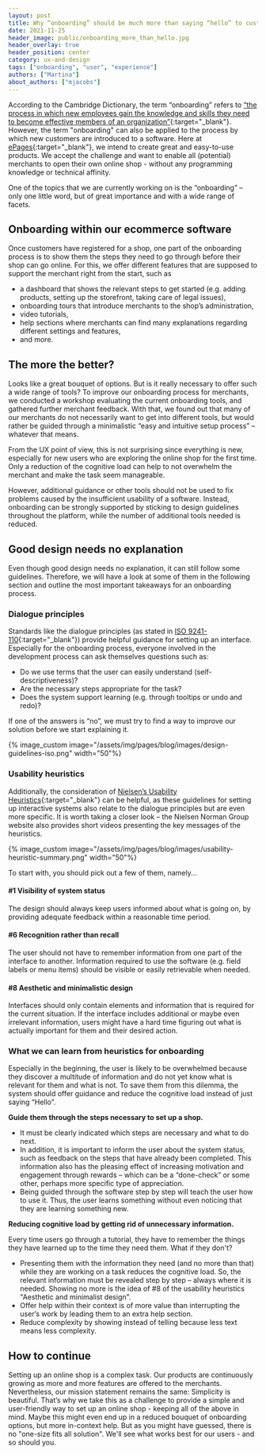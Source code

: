 ```yaml
---
layout: post
title: Why “onboarding” should be much more than saying “hello” to customers
date: 2021-11-25
header_image: public/onboarding_more_than_hello.jpg
header_overlay: true
header_position: center
category: ux-and-design
tags: ["onboarding", "user", "experience"]
authors: ["Martina"]
about_authors: ["mjacobs"]
---
```


According to the Cambridge Dictionary, the term “onboarding” refers to [“the process in which new employees gain the knowledge and skills they need to become effective members of an organization”](https://dictionary.cambridge.org/dictionary/english/onboarding){:target="_blank"}.
However, the term "onboarding" can also be applied to the process by which new customers are introduced to a software.
Here at [ePages](https://epages.com/en/){:target="_blank"}, we intend to create great and easy-to-use products.
We accept the challenge and want to enable all (potential) merchants to open their own online shop - without any programming knowledge or technical affinity.

One of the topics that we are currently working on is the “onboarding” – only one little word, but of great importance and with a wide range of facets.

## Onboarding within our ecommerce software

Once customers have registered for a shop, one part of the onboarding process is to show them the steps they need to go through before their shop can go online.
For this, we offer different features that are supposed to support the merchant right from the start, such as
* a dashboard that shows the relevant steps to get started (e.g. adding products, setting up the storefront, taking care of legal issues),
* onboarding tours that introduce merchants to the shop’s administration,
* video tutorials,
* help sections where merchants can find many explanations regarding different settings and features,
* and more.

## The more the better?

Looks like a great bouquet of options.
But is it really necessary to offer such a wide range of tools?
To improve our onboarding process for merchants, we conducted a workshop evaluating the current onboarding tools, and gathered further merchant feedback.
With that, we found out that many of our merchants do not necessarily want to get into different tools, but would rather be guided through a minimalistic “easy and intuitive setup process” – whatever that means.

From the UX point of view, this is not surprising since everything is new, especially for new users who are exploring the online shop for the first time.
Only a reduction of the cognitive load can help to not overwhelm the merchant and make the task seem manageable.

However, additional guidance or other tools should not be used to fix problems caused by the insufficient usability of a software. 
Instead, onboarding can be strongly supported by sticking to design guidelines throughout the platform, while the number of additional tools needed is reduced.

## Good design needs no explanation

Even though good design needs no explanation, it can still follow some guidelines.
Therefore, we will have a look at some of them in the following section and outline the most important takeaways for an onboarding process.

### Dialogue principles

Standards like the dialogue principles (as stated in [ISO 9241-110](https://www.iso.org/standard/38009.html){:target="_blank"}) provide helpful guidance for setting up an interface.
Especially for the onboarding process, everyone involved in the development process can ask themselves questions such as:

- Do we use terms that the user can easily understand (self-descriptiveness)?
- Are the necessary steps appropriate for the task?
- Does the system support learning (e.g. through tooltips or undo and redo)?

If one of the answers is “no”, we must try to find a way to improve our solution before we start explaining it.


{% image_custom image="/assets/img/pages/blog/images/design-guidelines-iso.png" width="50"%}

### Usability heuristics 

Additionally, the consideration of [Nielsen’s Usability Heuristics](https://www.nngroup.com/articles/ten-usability-heuristics/){:target="_blank"} can be helpful, as these guidelines for setting up interactive systems also relate to the dialogue principles but are even more specific.
It is worth taking a closer look – the Nielsen Norman Group website also provides short videos presenting the key messages of the heuristics.

{% image_custom image="/assets/img/pages/blog/images/usability-heuristic-summary.png" width="50"%}

To start with, you should pick out a few of them, namely...

#### #1 Visibility of system status
The design should always keep users informed about what is going on, by providing adequate feedback within a reasonable time period.

#### #6 Recognition rather than recall
The user should not have to remember information from one part of the interface to another.
Information required to use the software (e.g. field labels or menu items) should be visible or easily retrievable when needed.

#### #8 Aesthetic and minimalistic design
Interfaces should only contain elements and information that is required for the current situation.
If the interface includes additional or maybe even irrelevant information, users might have a hard time figuring out what is actually important for them and their desired action.

### What we can learn from heuristics for onboarding

Especially in the beginning, the user is likely to be overwhelmed because they discover a multitude of information and do not yet know what is relevant for them and what is not. 
To save them from this dilemma, the system should offer guidance and reduce the cognitive load instead of just saying “Hello”.

**Guide them through the steps necessary to set up a shop.** 

* It must be clearly indicated which steps are necessary and what to do next.
* In addition, it is important to inform the user about the system status, such as feedback on the steps that have already been completed.
This information also has the pleasing effect of increasing motivation and engagement through rewards – which can be a “done-check” or some other, perhaps more specific type of appreciation.
* Being guided through the software step by step will teach the user how to use it.
Thus, the user learns something without even noticing that they are learning something new.

**Reducing cognitive load by getting rid of unnecessary information.**

Every time users go through a tutorial, they have to remember the things they have learned up to the time they need them. What if they don't?

* Presenting them with the information they need (and no more than that) while they are working on a task reduces the cognitive load.
So, the relevant information must be revealed step by step – always where it is needed.
Showing no more is the idea of #8 of the usability heuristics "Aesthetic and minimalist design".
* Offer help within their context is of more value than interrupting the user’s work by leading them to an extra help section.
* Reduce complexity by showing instead of telling because less text means less complexity.

## How to continue

Setting up an online shop is a complex task.
Our products are continuously growing as more and more features are offered to the merchants.
Nevertheless, our mission statement remains the same: Simplicity is beautiful.
That’s why we take this as a challenge to provide a simple and user-friendly way to set up an online shop - keeping all of the above in mind.
Maybe this might even end up in a reduced bouquet of onboarding options, but more in-context help.
But as you might have guessed, there is no "one-size fits all solution".
We'll see what works best for our users - and so should you.